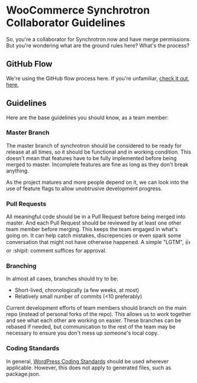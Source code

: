# WooCommerce Synchrotron Collaborator Guidelines

So, you're a collaborator for Synchrotron now and have merge permissions. But
you're wondering what are the ground rules here? What's the process?

## GitHub Flow

We're using the GitHub flow process here. If you're unfamiliar,
[check it out, here.](https://guides.github.com/introduction/flow/)

## Guidelines

Here are the base guidelines you should know, as a team member:

### Master Branch

The master branch of synchrotron should be considered to be ready for release
at all times, so it should be functional and in working condition. This doesn't
mean that features have to be fully implemented before being merged to master.
Incomplete features are fine as long as they don't break anything.

As the project matures and more people depend on it, we can look into the
use of feature flags to allow unobtrusive development progress.

### Pull Requests

All meaningful code should be in a Pull Request before being merged into
master. And each Pull Request should be reviewed by at least one other
team member before merging. This keeps the team engaged in what's going on.
It can help catch mistakes, discrepencies or even spark some conversation
that might not have otherwise happened. A simple "LGTM", :+1: or :shipit:
comment suffices for approval.

### Branching

In almost all cases, branches should try to be:

 * Short-lived, chronologically (a few weeks, at most)
 * Relatively small number of commits (<10 preferably)

Current development efforts of team members should branch on the main repo
(instead of personal forks of the repo). This allows us to work together
and see what each other are working on easier. These branches can be rebased
if needed, but communication to the rest of the team may be necessary to
ensure you don't mess up someone's local copy.

### Coding Standards

In general, [WordPress Coding Standards](https://codex.wordpress.org/WordPress_Coding_Standards)
should be used wherever applicable. However, this does not apply to generated
files, such as package.json.

